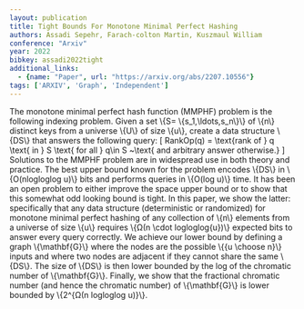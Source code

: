 ```yaml
---
layout: publication
title: Tight Bounds For Monotone Minimal Perfect Hashing
authors: Assadi Sepehr, Farach-colton Martin, Kuszmaul William
conference: "Arxiv"
year: 2022
bibkey: assadi2022tight
additional_links:
  - {name: "Paper", url: "https://arxiv.org/abs/2207.10556"}
tags: ['ARXIV', 'Graph', 'Independent']
---
```

The monotone minimal perfect hash function (MMPHF) problem is the following
indexing problem. Given a set \\{S= \\{s_1,\ldots,s_n\\}\\} of \\{n\\} distinct keys from
a universe \\{U\\} of size \\{u\\}, create a data structure \\{DS\\} that answers the
following query:
  \[ RankOp(q) = \text\{rank of \} q \text\{ in \} S \text\{ for all \} q\in S
  ~\text\{ and arbitrary answer otherwise.\}
  \]
  Solutions to the MMPHF problem are in widespread use in both theory and
practice.
  The best upper bound known for the problem encodes \\{DS\\} in \\{O(nlogloglog
u)\\} bits and performs queries in \\{O(log u)\\} time. It has been an open problem
to either improve the space upper bound or to show that this somewhat odd
looking bound is tight.
  In this paper, we show the latter: specifically that any data structure
(deterministic or randomized) for monotone minimal perfect hashing of any
collection of \\{n\\} elements from a universe of size \\{u\\} requires \\{Ω(n \cdot
logloglog\{u\})\\} expected bits to answer every query correctly.
  We achieve our lower bound by defining a graph \\{\mathbf\{G\}\\} where the nodes
are the possible \\{\{u \choose n\}\\} inputs and where two nodes are adjacent if
they cannot share the same \\{DS\\}. The size of \\{DS\\} is then lower bounded by the
log of the chromatic number of \\{\mathbf\{G\}\\}. Finally, we show that the
fractional chromatic number (and hence the chromatic number) of \\{\mathbf\{G\}\\} is
lower bounded by \\{2^\{Ω(n logloglog u)\}\\}.
